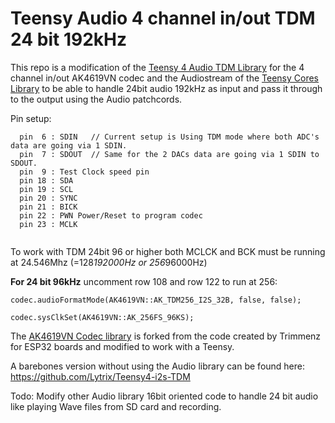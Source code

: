 # Teensy Audio 4 channel in/out TDM 24 bit 192kHz

This repo is a modification of the [Teensy 4 Audio TDM Library](http://github.com/paulstoffregen/audio) for the 4 channel in/out AK4619VN codec and the Audiostream of the [Teensy Cores Library](https://github.com/PaulStoffregen/cores/tree/master/teensy4) to be able to handle 24bit audio 192kHz as input and pass it through to the output using the Audio patchcords.

Pin setup:
```  
  pin  6 : SDIN   // Current setup is Using TDM mode where both ADC's data are going via 1 SDIN.
  pin  7 : SDOUT  // Same for the 2 DACs data are going via 1 SDIN to SDOUT.
  pin  9 : Test Clock speed pin
  pin 18 : SDA
  pin 19 : SCL
  pin 20 : SYNC
  pin 21 : BICK
  pin 22 : PWN Power/Reset to program codec
  pin 23 : MCLK
  

```
To work with TDM 24bit 96 or higher both MCLCK and BCK must be running at 24.546Mhz (=128*192000Hz or 256*96000Hz) 

**For 24 bit 96kHz**
uncomment row 108 and row 122 to run at 256: 
```
codec.audioFormatMode(AK4619VN::AK_TDM256_I2S_32B, false, false);

codec.sysClkSet(AK4619VN::AK_256FS_96KS);
```

The [AK4619VN Codec library](https://github.com/Lytrix/ak4619vn) is forked from the code created by Trimmenz for ESP32 boards and modified to work with a Teensy.

A barebones version without using the Audio library can be found here:
https://github.com/Lytrix/Teensy4-i2s-TDM

Todo:
Modify other Audio library 16bit oriented code to handle 24 bit audio like playing Wave files from SD card and recording.
